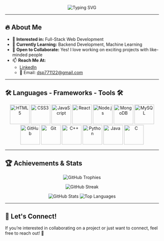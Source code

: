 <p align="center">
  <img src="https://readme-typing-svg.herokuapp.com?font=Fira+Code&size=30&pause=1000&color=61DAFB¢er=true&vCenter=true&width=600&lines=Hi%2C+I'm+Devi+Sree+Prasanth+Reddy!;Full-Stack+Web+Developer+%F0%9F%9A%80;Passionate+About+AI+%26+ML+%F0%9F%92%A1" alt="Typing SVG" />
</p>

---

## 🔥 About Me  
- 👀 **Interested in:** Full-Stack Web Development  
- 🌱 **Currently Learning:** Backend Development, Machine Learning  
- 💞️ **Open to Collaborate:** Yes! I love working on exciting projects with like-minded people  
- 📫 **Reach Me At:**  
  - [LinkedIn](https://www.linkedin.com/in/b-devi-sree-prasanth-reddy-41b540256/)  
  - 📧 Email: [dsp771122@gmail.com](mailto:dsp771122@gmail.com)  

---

## 🛠️ Languages - Frameworks - Tools 🛠️  
<p align="center">
  <img src="https://simpleicons.org/icons/html5.svg" width="64" height="64" alt="HTML5" />
  <img src="https://simpleicons.org/icons/css3.svg" width="64" height="64" alt="CSS3" />
  <img src="https://simpleicons.org/icons/javascript.svg" width="64" height="64" alt="JavaScript" />
  <img src="https://simpleicons.org/icons/react.svg" width="64" height="64" alt="React" />
  <img src="https://simpleicons.org/icons/nodedotjs.svg" width="64" height="64" alt="Node.js" />
  <img src="https://simpleicons.org/icons/mongodb.svg" width="64" height="64" alt="MongoDB" />
  <img src="https://simpleicons.org/icons/mysql.svg" width="64" height="64" alt="MySQL" />
  <br>
  <img src="https://simpleicons.org/icons/github.svg" width="64" height="64" alt="GitHub" />
  <img src="https://simpleicons.org/icons/git.svg" width="64" height="64" alt="Git" />
  <img src="https://simpleicons.org/icons/cplusplus.svg" width="64" height="64" alt="C++" />
  <img src="https://simpleicons.org/icons/python.svg" width="64" height="64" alt="Python" />
  <img src="https://simpleicons.org/icons/java.svg" width="64" height="64" alt="Java" />
  <img src="https://simpleicons.org/icons/c.svg" width="64" height="64" alt="C" />
</p>

---

## 🏆 Achievements & Stats  
<p align="center">
  <img src="https://github-profile-trophy.vercel.app/?username=DeviSreePrasanth&theme=dracula&margin-w=15&margin-h=15" alt="GitHub Trophies" />
</p>

<p align="center">
  <img src="https://github-readme-streak-stats.herokuapp.com/?user=DeviSreePrasanth&theme=dracula" alt="GitHub Streak" />
</p>

<p align="center">
  <img src="https://github-readme-stats.vercel.app/api?username=DeviSreePrasanth&show_icons=true&theme=dracula" alt="GitHub Stats" />
  <img src="https://github-readme-stats.vercel.app/api/top-langs/?username=DeviSreePrasanth&layout=compact&theme=dracula" alt="Top Languages" />
</p>

---

## 🎯 Let's Connect!  
If you’re interested in collaborating on a project or just want to connect, feel free to reach out! 🚀  

<!---
DeviSreePrasanth/DeviSreePrasanth is a ✨ special ✨ repository because its README.md (this file) appears on your GitHub profile.
You can click the Preview link to take a look at your changes.
--->
